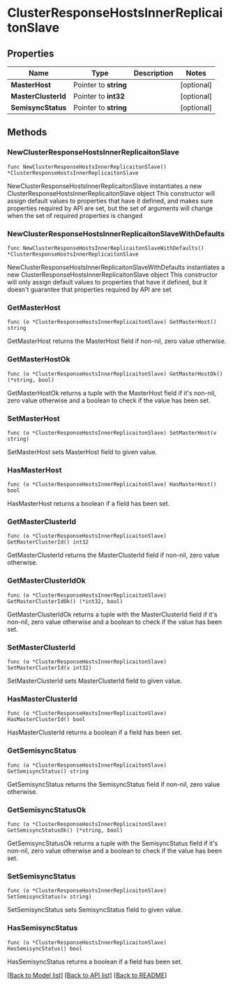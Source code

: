 # ClusterResponseHostsInnerReplicaitonSlave

## Properties

Name | Type | Description | Notes
------------ | ------------- | ------------- | -------------
**MasterHost** | Pointer to **string** |  | [optional] 
**MasterClusterId** | Pointer to **int32** |  | [optional] 
**SemisyncStatus** | Pointer to **string** |  | [optional] 

## Methods

### NewClusterResponseHostsInnerReplicaitonSlave

`func NewClusterResponseHostsInnerReplicaitonSlave() *ClusterResponseHostsInnerReplicaitonSlave`

NewClusterResponseHostsInnerReplicaitonSlave instantiates a new ClusterResponseHostsInnerReplicaitonSlave object
This constructor will assign default values to properties that have it defined,
and makes sure properties required by API are set, but the set of arguments
will change when the set of required properties is changed

### NewClusterResponseHostsInnerReplicaitonSlaveWithDefaults

`func NewClusterResponseHostsInnerReplicaitonSlaveWithDefaults() *ClusterResponseHostsInnerReplicaitonSlave`

NewClusterResponseHostsInnerReplicaitonSlaveWithDefaults instantiates a new ClusterResponseHostsInnerReplicaitonSlave object
This constructor will only assign default values to properties that have it defined,
but it doesn't guarantee that properties required by API are set

### GetMasterHost

`func (o *ClusterResponseHostsInnerReplicaitonSlave) GetMasterHost() string`

GetMasterHost returns the MasterHost field if non-nil, zero value otherwise.

### GetMasterHostOk

`func (o *ClusterResponseHostsInnerReplicaitonSlave) GetMasterHostOk() (*string, bool)`

GetMasterHostOk returns a tuple with the MasterHost field if it's non-nil, zero value otherwise
and a boolean to check if the value has been set.

### SetMasterHost

`func (o *ClusterResponseHostsInnerReplicaitonSlave) SetMasterHost(v string)`

SetMasterHost sets MasterHost field to given value.

### HasMasterHost

`func (o *ClusterResponseHostsInnerReplicaitonSlave) HasMasterHost() bool`

HasMasterHost returns a boolean if a field has been set.

### GetMasterClusterId

`func (o *ClusterResponseHostsInnerReplicaitonSlave) GetMasterClusterId() int32`

GetMasterClusterId returns the MasterClusterId field if non-nil, zero value otherwise.

### GetMasterClusterIdOk

`func (o *ClusterResponseHostsInnerReplicaitonSlave) GetMasterClusterIdOk() (*int32, bool)`

GetMasterClusterIdOk returns a tuple with the MasterClusterId field if it's non-nil, zero value otherwise
and a boolean to check if the value has been set.

### SetMasterClusterId

`func (o *ClusterResponseHostsInnerReplicaitonSlave) SetMasterClusterId(v int32)`

SetMasterClusterId sets MasterClusterId field to given value.

### HasMasterClusterId

`func (o *ClusterResponseHostsInnerReplicaitonSlave) HasMasterClusterId() bool`

HasMasterClusterId returns a boolean if a field has been set.

### GetSemisyncStatus

`func (o *ClusterResponseHostsInnerReplicaitonSlave) GetSemisyncStatus() string`

GetSemisyncStatus returns the SemisyncStatus field if non-nil, zero value otherwise.

### GetSemisyncStatusOk

`func (o *ClusterResponseHostsInnerReplicaitonSlave) GetSemisyncStatusOk() (*string, bool)`

GetSemisyncStatusOk returns a tuple with the SemisyncStatus field if it's non-nil, zero value otherwise
and a boolean to check if the value has been set.

### SetSemisyncStatus

`func (o *ClusterResponseHostsInnerReplicaitonSlave) SetSemisyncStatus(v string)`

SetSemisyncStatus sets SemisyncStatus field to given value.

### HasSemisyncStatus

`func (o *ClusterResponseHostsInnerReplicaitonSlave) HasSemisyncStatus() bool`

HasSemisyncStatus returns a boolean if a field has been set.


[[Back to Model list]](../README.md#documentation-for-models) [[Back to API list]](../README.md#documentation-for-api-endpoints) [[Back to README]](../README.md)


